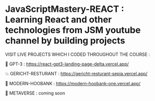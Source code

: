 # JavaScriptMastery-REACT : Learning React and other technologies from JSM youtube channel by building projects 

VISIT LIVE PROJECTS WHICH I CODED THROUGHOUT THE COURSE : 

🧿 GPT-3 : https://react-gpt3-landing-page-delta.vercel.app/

💥 GERICHT-RESTURANT : https://gericht-resturant-sepia.vercel.app/

🤑 MODERN-HOOBANK : https://modern-hoobank-one.vercel.app/

🎄 METAVERSE : coming soon
